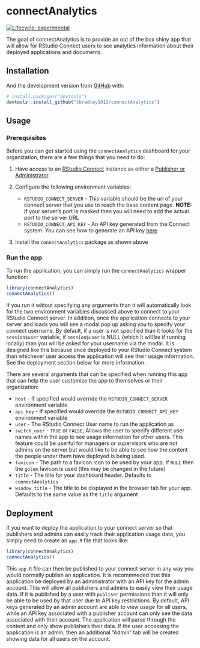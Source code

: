 
<!-- README.md is generated from README.Rmd. Please edit that file -->

# connectAnalytics

<!-- badges: start -->

[![Lifecycle:
experimental](https://img.shields.io/badge/lifecycle-experimental-orange.svg)](https://www.tidyverse.org/lifecycle/#experimental)
<!-- badges: end -->

The goal of connectAnalytics is to provide an out of the box shiny app
that will allow for RStudio Connect users to see analytics information
about their deployed applications and documents.

## Installation

And the development version from [GitHub](https://github.com/) with:

``` r
# install.packages("devtools")
devtools::install_github("tbradley1013/connectAnalytics")
```

## Usage

### Prerequisites

Before you can get started using the `connectAnalytics` dashboard for
your organization, there are a few things that you need to do:

1.  Have access to an [RStudio
    Connect](https://rstudio.com/products/connect/) instance as either a
    [Publisher or
    Administrator](http://pwdrstudio.water.gov/rsconnect/__docs__/admin/user-management.html#user-roles)

2.  Configure the following environment variables:
    
      - `RSTUDIO_CONNECT_SERVER` - This variable should be the url of
        your connect server that you use to reach the base content page.
        **NOTE:** If your server’s port is masked then you will need to
        add the actual port to the server URL
      - `RSTUDIO_CONNECT_API_KEY` - An API key generated from the
        Connect system. You can see how to generate an API key
        [here](https://docs.rstudio.com/connect/user/api-keys.html)

3.  Install the `connectAnalytics` package as shown above

### Run the app

To run the application, you can simply run the `connectAnalytics`
wrapper function:

``` r
library(connectAnalytics)
connectAnalytics()
```

If you run it wittout specifying any arguments than it will
automatically look for the two environment variables discussed above to
connect to your RStudio Connect server. In addition, once the
application connects to your server and loads you will see a modal pop
up asking you to specify your connect username. By default, if a user is
not specified than it looks for the `session$user` variable, if
`session$user` is NULL (which it will be if running locally) than you
will be asked for your username via the modal. It is designed like this
because once deployed to your RStudio Connect system than whichever user
access the application will see their usage information. See the
deployment section below for more information.

There are several arguments that can be specified when running this app
that can help the user customize the app to themselves or their
organization:

  - `host` - If specified would override the `RSTUDIO_CONNECT_SERVER`
    environment variable
  - `api_key` - If specified would override the
    `RSTUDIO_CONNECT_API_KEY` environment variable
  - `user` - The RStudio Connect User name to run the application as
  - `switch_user` - `TRUE` or `FALSE`; Allows the user to specify
    different user names within the app to see usage information for
    other users. This feature could be userful for managers or
    supervisors who are not admins on the server but would like to be
    able to see how the content the people under them have deployed is
    being used.
  - `favicon` - The path to a favicon icon to be used by your app. If
    `NULL` then the `golem` favicon is used (this may be changed in the
    future)
  - `title` - The title for your dashboard header. Defaults to
    `connectAnalytics`
  - `window_title` - The title to be displayed in the browser tab for
    your app. Defaults to the same value as the `title` argument

## Deployment

If you want to deploy the application to your connect server so that
publishers and admins can easily track their application usage data, you
simply need to create an `app.R` file that looks like:

``` r
library(connectAnalytics)
connectAnalytics()
```

This `app.R` file can then be published to your connect server in any
way you would normally publish an application. It is recommneded that
this application be deployed by an administrator with an API key for the
admin account. This will allow all publishers and admins to easily view
their usage data. If it is published by a user with `publiser`
permissions than it will only be able to be used by that user due to API
key restrictions. By default, API keys generated by an admin account are
able to view usage for all users, while an API key associated with a
publisher account can only see the data associated with their account.
The application will parse through the content and only show publishers
their data. If the user accessing the application is an admin, then an
additional “Admin” tab will be created showing data for all users on the
account.
